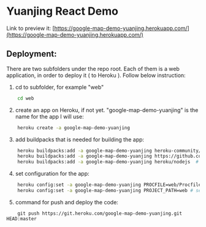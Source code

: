 # Yuanjing React Demo
Link to preview it: [https://google-map-demo-yuanjing.herokuapp.com/](https://google-map-demo-yuanjing.herokuapp.com/)

## Deployment:
There are two subfolders under the repo root. Each of them is a web application, in order to deploy it ( to Heroku ). Follow below instruction:
1. cd to subfolder, for example "web"
```bash
    cd web
```

2. create an app on Heroku, if not yet. "google-map-demo-yuanjing" is the name for the app I will use:
```bash
    heroku create -a google-map-demo-yuanjing
```

3. add buildpacks that is needed for building the app:
```bash
    heroku buildpacks:add -a google-map-demo-yuanjing heroku-community/multi-procfile # move procfile to repo root
    heroku buildpacks:add -a google-map-demo-yuanjing https://github.com/timanovsky/subdir-heroku-buildpack # set subfolder path as root for the app
    heroku buildpacks:add -a google-map-demo-yuanjing heroku/nodejs  # add node environment since it is a node app (react / next)
```

4. set configuration for the app:
```bash
    heroku config:set -a google-map-demo-yuanjing PROCFILE=web/Procfile # specify the Procfile for this app
    heroku config:set -a google-map-demo-yuanjing PROJECT_PATH=web # set web folder as the root of the app
```

5. command for push and deploy the code:
```
    git push https://git.heroku.com/google-map-demo-yuanjing.git HEAD:master
```
